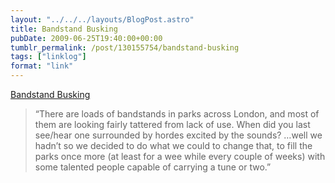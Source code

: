 ```yaml
---
layout: "../../../layouts/BlogPost.astro"
title: Bandstand Busking
pubDate: 2009-06-25T19:40:00+00:00
tumblr_permalink: /post/130155754/bandstand-busking
tags: ["linklog"]
format: "link"
---
```


[Bandstand Busking][1]

> &ldquo;There are loads of bandstands in parks across London, and most of them are looking fairly tattered from lack of use. When did you last see/hear one surrounded by hordes excited by the sounds? &hellip;well we hadn&rsquo;t so we decided to do what we could to change that, to fill the parks once more (at least for a wee while every couple of weeks) with some talented people capable of carrying a tune or two.&rdquo;

[1]: http://bandstandbusking.com/
